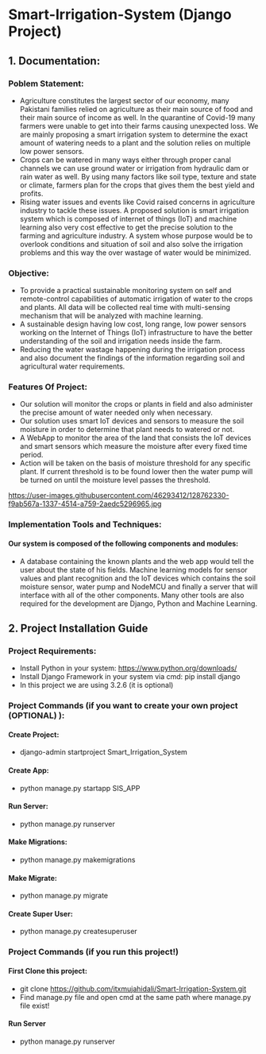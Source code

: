 # Smart-Irrigation-System (Django Project)

## 1. Documentation:
### Poblem Statement:
- Agriculture constitutes the largest sector of our economy, many Pakistani families relied on
agriculture as their main source of food and their main source of income as well. In the quarantine
of Covid-19 many farmers were unable to get into their farms causing unexpected loss. We are
mainly proposing a smart irrigation system to determine the exact amount of watering needs to a
plant and the solution relies on multiple low power sensors.
- Crops can be watered in many ways either through proper canal channels we can use
ground water or irrigation from hydraulic dam or rain water as well. By using many factors
like soil type, texture and state or climate, farmers plan for the crops that gives them the
best yield and profits.
- Rising water issues and events like Covid raised concerns in agriculture industry to tackle
these issues. A proposed solution is smart irrigation system which is composed of internet
of things (IoT) and machine learning also very cost effective to get the precise solution to
the farming and agriculture industry. A system whose purpose would be to overlook
conditions and situation of soil and also solve the irrigation problems and this way the over
wastage of water would be minimized.

### Objective:
- To provide a practical sustainable monitoring system on self and remote-control
capabilities of automatic irrigation of water to the crops and plants. All data will be
collected real time with multi-sensing mechanism that will be analyzed with machine
learning.
- A sustainable design having low cost, long range, low power sensors working on the
Internet of Things (IoT) infrastructure to have the better understanding of the soil and
irrigation needs inside the farm.
- Reducing the water wastage happening during the irrigation process and also document the
findings of the information regarding soil and agricultural water requirements.

### Features Of Project:
- Our solution will monitor the crops or plants in field and also administer the precise
amount of water needed only when necessary.
- Our solution uses smart IoT devices and sensors to measure the soil moisture in order to
determine that plant needs to watered or not.
- A WebApp to monitor the area of the land that consists the IoT devices and smart sensors
which measure the moisture after every fixed time period.
- Action will be taken on the basis of moisture threshold for any specific plant. If current
threshold is to be found lower then the water pump will be turned on until the moisture
level passes the threshold.

https://user-images.githubusercontent.com/46293412/128762330-f9ab567a-1337-4514-a759-2aedc5296965.jpg

### Implementation Tools and Techniques:
#### Our system is composed of the following components and modules:
- A database containing the known plants and the web app would tell the user about the state
of his fields. Machine learning models for sensor values and plant recognition and the IoT
devices which contains the soil moisture sensor, water pump and NodeMCU and finally a
server that will interface with all of the other components. Many other tools are also
required for the development are Django, Python and Machine Learning.

## 2. Project Installation Guide
### Project Requirements:
- Install Python in your system: https://www.python.org/downloads/
- Install Django Framework in your system via cmd: pip install django
- In this project we are using 3.2.6 (it is optional)

### Project Commands (if you want to create your own project (OPTIONAL) ):
#### Create Project:
- django-admin startproject Smart_Irrigation_System
#### Create App:
- python manage.py startapp SIS_APP
#### Run Server:
- python manage.py runserver
#### Make Migrations:
- python manage.py makemigrations
#### Make Migrate:
- python manage.py migrate
#### Create Super User:
- python manage.py createsuperuser

### Project Commands (if you run this project!)
#### First Clone this project:
- git clone https://github.com/itxmujahidali/Smart-Irrigation-System.git
- Find manage.py file and open cmd at the same path where manage.py file exist!
#### Run Server
- python manage.py runserver
